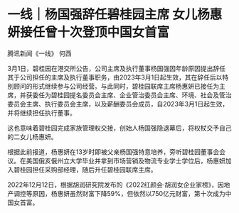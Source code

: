 # 一线｜杨国强辞任碧桂园主席 女儿杨惠妍接任曾十次登顶中国女首富

腾讯新闻《一线》 何西

3月1日，碧桂园在港交所公告，公司主席及执行董事杨国强因年龄原因提出辞任其于公司担任的主席及执行董事职务，由2023年3月1日起生效，其在辞任后以特别顾问的形式继续参与公司经营。与此同时，碧桂园联席主席杨惠妍已接任为主席，并获委任为碧桂园提名委员会主席、企业管治委员会主席、环境、社会及管治委员会主席、执行委员会主席，以及薪酬委员会成员，自2023年3月1日起生效，并将继续担任执行董事。

这也意味着碧桂园完成家族管理权交接，创始人杨国强隐退幕后，将权杖交予自己的二女儿杨惠妍。

根据此前报道，杨惠妍在13岁时即被父亲杨国强特意培养，旁听碧桂园董事会会议。在美国俄亥俄州立大学毕业并拿到市场营销及物流专业学士学位后，杨惠妍加入碧桂园担任采购部经理，随后升任碧桂园联席主席。

2022年12月12日，根据胡润研究院发布的《2022红颜会·胡润女企业家榜》，因地产调控等原因，杨惠妍虽然财富下降59%，但依然以750亿元财富，第十次成为中国女首富。

